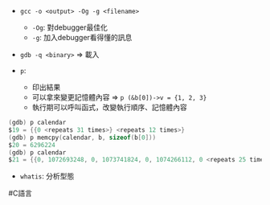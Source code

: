 - `gcc -o <output> -Og -g <filename>`
	- `-Og`: 對debugger最佳化
	- `-g`: 加入debugger看得懂的訊息
- `gdb -q <binary>`  => 載入


- `p`: 
	- 印出結果
	- 可以拿來變更記憶體內容 => `p (&b[0])->v = {1, 2, 3}`
	- 執行期可以呼叫函式，改變執行順序、記憶體內容
```c
(gdb) p calendar
$19 = {{0 <repeats 31 times>} <repeats 12 times>}
(gdb) p memcpy(calendar, b, sizeof(b[0]))
$20 = 6296224
(gdb) p calendar
$21 = {{0, 1072693248, 0, 1073741824, 0, 1074266112, 0 <repeats 25 times>}, {0 <repeats 31 times>} <repeats 11 times>}
```

- `whatis`: 分析型態

#C語言 